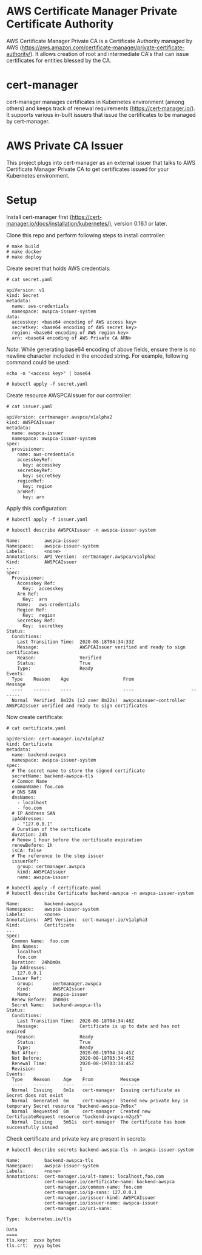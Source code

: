 # AWS Certificate Manager Private Certificate Authority

AWS Certificate Manager Private CA is a Certificate Authority managed by AWS (https://aws.amazon.com/certificate-manager/private-certificate-authority/). It allows creation of root and intermediate CA's that can issue certificates for entities blessed by the CA.

# cert-manager

cert-manager manages certificates in Kubernetes environment (among others) and keeps track of renewal requirements (https://cert-manager.io/). It supports various in-built issuers that issue the certificates to be managed by cert-manager.

# AWS Private CA Issuer

This project plugs into cert-manager as an external issuer that talks to AWS Certificate Manager Private CA to get certificates issued for your Kubernetes environment.

# Setup

Install cert-manager first (https://cert-manager.io/docs/installation/kubernetes/), version 0.16.1 or later.

Clone this repo and perform following steps to install controller:

```
# make build
# make docker
# make deploy
```

Create secret that holds AWS credentials:

```
# cat secret.yaml

apiVersion: v1
kind: Secret
metadata:
  name: aws-credentials
  namespace: awspca-issuer-system
data:
  accesskey: <base64 encoding of AWS access key>
  secretkey: <base64 encoding of AWS secret key>
  region: <base64 encoding of AWS region key>
  arn: <base64 encoding of AWS Private CA ARN>
```

 _Note_: While generating base64 encoding of above fields, ensure there is no newline character included in the encoded string. For example, following command could be used:
 
 ```
 echo -n "<access key>" | base64
 ```

```  
# kubectl apply -f secret.yaml
```

Create resource AWSPCAIssuer for our controller:

```
# cat issuer.yaml

apiVersion: certmanager.awspca/v1alpha2
kind: AWSPCAIssuer
metadata:
  name: awspca-issuer
  namespace: awspca-issuer-system
spec:
  provisioner:
    name: aws-credentials
    accesskeyRef:
      key: accesskey
    secretkeyRef:
      key: secretkey
    regionRef:
      key: region
    arnRef:
      key: arn
```

Apply this configuration:

```
# kubectl apply -f issuer.yaml

# kubectl describe AWSPCAIssuer -n awspca-issuer-system

Name:         awspca-issuer
Namespace:    awspca-issuer-system
Labels:       <none>
Annotations:  API Version:  certmanager.awspca/v1alpha2
Kind:         AWSPCAIssuer
...
Spec:
  Provisioner:
    Accesskey Ref:
      Key:  accesskey
    Arn Ref:
      Key:  arn
    Name:   aws-credentials
    Region Ref:
      Key:  region
    Secretkey Ref:
      Key:  secretkey
Status:
  Conditions:
    Last Transition Time:  2020-08-18T04:34:33Z
    Message:               AWSPCAIssuer verified and ready to sign certificates
    Reason:                Verified
    Status:                True
    Type:                  Ready
Events:
  Type    Reason    Age                    From                     Message
  ----    ------    ----                   ----                     -------
  Normal  Verified  8m22s (x2 over 8m22s)  awspcaissuer-controller  AWSPCAIssuer verified and ready to sign certificates
```

Now create certificate:

```
# cat certificate.yaml

apiVersion: cert-manager.io/v1alpha2
kind: Certificate
metadata:
  name: backend-awspca
  namespace: awspca-issuer-system
spec:
  # The secret name to store the signed certificate
  secretName: backend-awspca-tls
  # Common Name
  commonName: foo.com
  # DNS SAN
  dnsNames:
    - localhost
    - foo.com
  # IP Address SAN
  ipAddresses:
    - "127.0.0.1"
  # Duration of the certificate
  duration: 24h
  # Renew 1 hour before the certificate expiration
  renewBefore: 1h
  isCA: false
  # The reference to the step issuer
  issuerRef:
    group: certmanager.awspca
    kind: AWSPCAIssuer
    name: awspca-issuer
```

```
# kubectl apply -f certificate.yaml
# kubectl describe Certificate backend-awspca -n awspca-issuer-system

Name:         backend-awspca
Namespace:    awspca-issuer-system
Labels:       <none>
Annotations:  API Version:  cert-manager.io/v1alpha3
Kind:         Certificate
...
Spec:
  Common Name:  foo.com
  Dns Names:
    localhost
    foo.com
  Duration:  24h0m0s
  Ip Addresses:
    127.0.0.1
  Issuer Ref:
    Group:       certmanager.awspca
    Kind:        AWSPCAIssuer
    Name:        awspca-issuer
  Renew Before:  1h0m0s
  Secret Name:   backend-awspca-tls
Status:
  Conditions:
    Last Transition Time:  2020-08-18T04:34:48Z
    Message:               Certificate is up to date and has not expired
    Reason:                Ready
    Status:                True
    Type:                  Ready
  Not After:               2020-08-19T04:34:45Z
  Not Before:              2020-08-18T03:34:45Z
  Renewal Time:            2020-08-19T03:34:45Z
  Revision:                1
Events:
  Type    Reason     Age    From          Message
  ----    ------     ----   ----          -------
  Normal  Issuing    6m1s   cert-manager  Issuing certificate as Secret does not exist
  Normal  Generated  6m     cert-manager  Stored new private key in temporary Secret resource "backend-awspca-7m9sx"
  Normal  Requested  6m     cert-manager  Created new CertificateRequest resource "backend-awspca-m2gz5"
  Normal  Issuing    5m51s  cert-manager  The certificate has been successfully issued
```

Check certificate and private key are present in secrets:                                             

```
# kubectl describe secrets backend-awspca-tls -n awspca-issuer-system   

Name:         backend-awspca-tls
Namespace:    awspca-issuer-system
Labels:       <none>
Annotations:  cert-manager.io/alt-names: localhost,foo.com
              cert-manager.io/certificate-name: backend-awspca
              cert-manager.io/common-name: foo.com
              cert-manager.io/ip-sans: 127.0.0.1
              cert-manager.io/issuer-kind: AWSPCAIssuer
              cert-manager.io/issuer-name: awspca-issuer
              cert-manager.io/uri-sans:

Type:  kubernetes.io/tls

Data
====
tls.key:  xxxx bytes
tls.crt:  yyyy bytes
```
